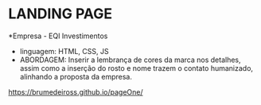 LANDING PAGE
=================
<!--ts-->
   *Empresa - EQI Investimentos
   
<!--ts-->
  
   * linguagem: HTML, CSS, JS
   * ABORDAGEM: Inserir a lembrança de cores da marca nos detalhes,
                assim como a inserção do rosto e nome trazem o contato humanizado, alinhando a proposta da empresa.

https://brumedeiross.github.io/pageOne/

